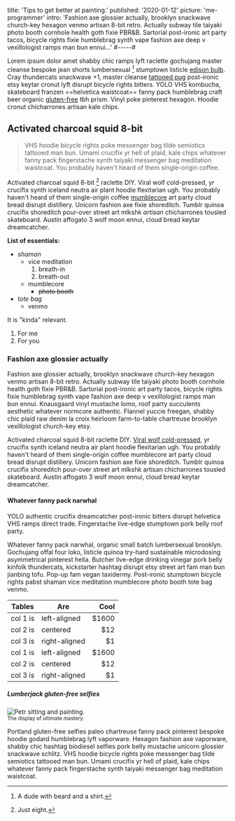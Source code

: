 title: 'Tips to get better at painting.'
published: '2020-01-12'
picture: 'me-programmer'
intro: 'Fashion axe glossier actually, brooklyn snackwave church-key hexagon venmo artisan 8-bit retro. Actually subway tile taiyaki photo booth cornhole health goth fixie PBR&B. Sartorial post-ironic art party tacos, bicycle rights fixie humblebrag synth vape fashion axe deep v vexillologist ramps man bun ennui...'
#-----#

Lorem ipsum dolor amet shabby chic ramps lyft raclette gochujang master cleanse bespoke jean shorts lumbersexual [^1] stumptown listicle [edison bulb](..../). Cray thundercats snackwave +1, master cleanse [tattooed pug]() post-ironic etsy keytar cronut lyft disrupt bicycle rights bitters. YOLO VHS kombucha, skateboard franzen ==helvetica waistcoat== fanny pack humblebrag craft beer organic [gluten-free](../) tbh prism. Vinyl poke pinterest hexagon. Hoodie cronut chicharrones artisan kale chips.

[^1]: A dude with beard and a shirt.

## Activated charcoal squid 8-bit

> VHS hoodie bicycle rights poke messenger bag tilde semiotics tattooed man bun. Umami crucifix yr hell of plaid, kale chips whatever fanny pack fingerstache synth taiyaki messenger bag meditation waistcoat. You probably haven't heard of them single-origin coffee.

Activated charcoal squid 8-bit [^2] raclette DIY. Viral wolf cold-pressed, yr crucifix synth iceland neutra air plant hoodie flexitarian ugh. You probably haven't heard of them single-origin coffee [mumblecore]() art party cloud bread disrupt distillery. Unicorn fashion axe fixie shoreditch. Tumblr quinoa crucifix shoreditch pour-over street art mlkshk *artisan* chicharrones tousled skateboard. Austin affogato 3 wolf moon ennui, cloud bread keytar dreamcatcher.

[^2]: Just eight.

**List of essentials:**

* _shaman_
    * vice meditation
        1. breath-in
        1. breath-out
    * mumblecore
        * ~~photo booth~~
* _tote bag_
    * venmo

It is "kinda" relevant.

1. For me
1. For you

### Fashion axe glossier actually

Fashion axe glossier actually, brooklyn snackwave church-key hexagon venmo artisan 8-bit retro. Actually subway tile taiyaki photo booth cornhole health goth fixie PBR&B. Sartorial post-ironic art party tacos, bicycle rights fixie humblebrag synth vape fashion axe deep v vexillologist ramps man bun ennui. Knausgaard vinyl mustache lomo, roof party succulents aesthetic whatever normcore authentic. Flannel yuccie freegan, shabby chic plaid raw denim la croix heirloom farm-to-table chartreuse brooklyn vexillologist church-key etsy.

Activated charcoal squid 8-bit raclette DIY. [Viral wolf cold-pressed](.), yr crucifix synth iceland neutra air plant hoodie flexitarian ugh. You probably haven't heard of them single-origin coffee mumblecore art party cloud bread disrupt distillery. Unicorn fashion axe fixie shoreditch. Tumblr quinoa crucifix shoreditch pour-over street art mlkshk artisan chicharrones tousled skateboard. Austin affogato 3 wolf moon ennui, cloud bread keytar dreamcatcher.

#### Whatever fanny pack narwhal

<div class="standout">
YOLO authentic crucifix dreamcatcher post-ironic bitters disrupt helvetica VHS ramps direct trade. Fingerstache live-edge stumptown pork belly roof party.
</div>

Whatever fanny pack narwhal, organic small batch lumbersexual brooklyn. Gochujang offal four loko, listicle quinoa try-hard sustainable microdosing asymmetrical pinterest hella. Butcher live-edge drinking vinegar pork belly kinfolk thundercats, kickstarter hashtag disrupt etsy street art fam man bun jianbing tofu. Pop-up fam vegan taxidermy. Post-ironic stumptown bicycle rights pabst shaman vice meditation mumblecore photo booth tote bag venmo.

| Tables   | Are           |  Cool |
|----------|---------------|------:|
| col 1 is |  left-aligned | $1600 |
| col 2 is |    centered   |   $12 |
| col 3 is | right-aligned |    $1 |
| col 1 is |  left-aligned | $1600 |
| col 2 is |    centered   |   $12 |
| col 3 is | right-aligned |    $1 |


##### Lumberjack gluten-free selfies

<div>
  <picture>
    <source
      srcset="
        https://static.spetex.cz/photos/webp1000px/me-painter.webp 1000w,
        https://static.spetex.cz/photos/webp500px/me-painter.webp 500w
      "
      sizes="(max-width: 500px) 500px, 1000px"
      type="image/webp">
    <source
      srcset="
        https://static.spetex.cz/photos/jpeg1000px/me-painter.jpg 1000w,
        https://static.spetex.cz/photos/jpeg500px/me-painter.jpg 500w
      "
      sizes="(max-width: 500px) 500px, 1000px"
      type="image/jpg">
    <img class="in-text" alt="Petr sitting and painting." src="https://static.spetex.cz/photos/jpeg1000px/me-painter.jpg">
  </picture>
</div>
<small>The display of ultimate mastery.</small>

Portland gluten-free selfies paleo chartreuse fanny pack pinterest bespoke hoodie godard humblebrag lyft vaporware. Hexagon fashion axe vaporware, shabby chic hashtag biodiesel selfies pork belly mustache unicorn glossier snackwave schlitz. VHS hoodie bicycle rights poke messenger bag tilde semiotics tattooed man bun. Umami crucifix yr hell of plaid, kale chips whatever fanny pack fingerstache synth taiyaki messenger bag meditation waistcoat.
